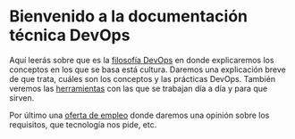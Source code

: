 # Bienvenido a la documentación técnica DevOps

Aquí leerás sobre que es la [filosofía DevOps](Filosofia_DevOps.md) en donde explicaremos los conceptos en los que se basa está cultura. Daremos una explicación breve de que trata, cuáles son los conceptos y las prácticas DevOps. También veremos las [herramientas](Herramientas_DevOps.md) con las que se trabajan día a día y para que sirven.

Por último una [oferta de empleo](Oferta_Empleo.md) donde daremos una opinión sobre los requisitos, que tecnología nos pide, etc.
